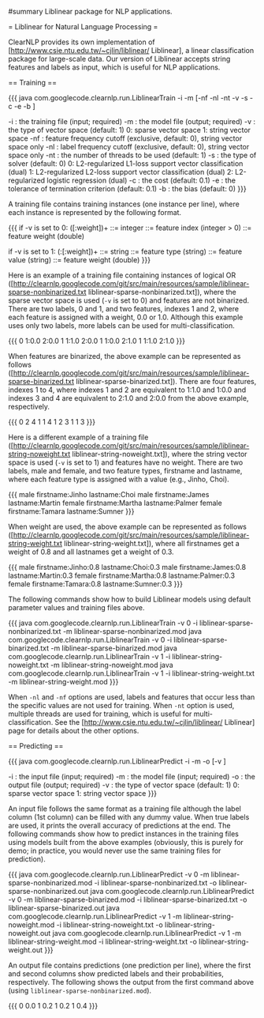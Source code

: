 #summary Liblinear package for NLP applications.

= Liblinear for Natural Language Processing =

ClearNLP provides its own implementation of [http://www.csie.ntu.edu.tw/~cjlin/liblinear/ Liblinear], a linear classification package for large-scale data.  Our version of Liblinear accepts string features and labels as input, which is useful for NLP applications.

== Training ==

{{{
java com.googlecode.clearnlp.run.LiblinearTrain -i <filename> -m <filename>
[-nf <integer> -nl <integer> -nt <integer> -v <byte> -s <byte> -c <double> -e <double> -b <double>]

-i  <filename> : the training file (input; required)
-m  <filename> : the model file (output; required)
-v  <byte>     : the type of vector space (default: 1)
                 0: sparse vector space
                 1: string vector space
-nf <integer>  : feature frequency cutoff (exclusive, default: 0), string vector space only
-nl <integer>  : label frequency cutoff (exclusive, default: 0), string vector space only
-nt <integer>  : the number of threads to be used (default: 1)
-s  <byte>     : the type of solver (default: 0)
                 0: L2-regularized L1-loss support vector classification (dual)
                 1: L2-regularized L2-loss support vector classification (dual)
                 2: L2-regularized logistic regression (dual)
-c  <double>   : the cost (default: 0.1)
-e  <double>   : the tolerance of termination criterion (default: 0.1)
-b  <double>   : the bias (default: 0)
}}}

A training file contains training instances (one instance per line), where each instance is represented by the following format.

{{{
if -v is set to 0: <label> (<index>[:weight])+
    <label>  ::= integer
    <index>  ::= feature index  (integer > 0)
    <weight> ::= feature weight (double)

if -v is set to 1: <label> (<type>:<value>[:weight])+
    <label>  ::= string
    <type>   ::= feature type   (string)
    <value>  ::= feature value  (string)
    <weight> ::= feature weight (double)
}}}

Here is an example of a training file containing instances of logical OR ([http://clearnlp.googlecode.com/git/src/main/resources/sample/liblinear-sparse-nonbinarized.txt liblinear-sparse-nonbinarized.txt]), where the sparse vector space is used (`-v` is set to 0) and features are not binarized.  There are two labels, 0 and 1, and two features, indexes 1 and 2, where each feature is assigned with a weight, 0.0 or 1.0.  Although this example uses only two labels, more labels can be used for multi-classification.

{{{
0 1:0.0 2:0.0
1 1:1.0 2:0.0
1 1:0.0 2:1.0
1 1:1.0 2:1.0
}}}

When features are binarized, the above example can be represented as follows ([http://clearnlp.googlecode.com/git/src/main/resources/sample/liblinear-sparse-binarized.txt liblinear-sparse-binarized.txt]).  There are four features, indexes 1 to 4, where indexes 1 and 2 are equivalent to 1:1.0 and 1:0.0 and indexes 3 and 4 are equivalent to 2:1.0 and 2:0.0 from the above example, respectively.

{{{
0 2 4
1 1 4
1 2 3
1 1 3
}}}

Here is a different example of a training file ([http://clearnlp.googlecode.com/git/src/main/resources/sample/liblinear-string-noweight.txt liblinear-string-noweight.txt]), where the string vector space is used (`-v` is set to 1) and features have no weight.  There are two labels, male and female, and two feature types, firstname and lastname, where each feature type is assigned with a value (e.g., Jinho, Choi).

{{{
male firstname:Jinho lastname:Choi
male firstname:James lastname:Martin
female firstname:Martha lastname:Palmer
female firstname:Tamara lastname:Sumner
}}}

When weight are used, the above example can be represented as follows ([http://clearnlp.googlecode.com/git/src/main/resources/sample/liblinear-string-weight.txt liblinear-string-weight.txt]), where all firstnames get a weight of 0.8 and all lastnames get a weight of 0.3.

{{{
male firstname:Jinho:0.8 lastname:Choi:0.3
male firstname:James:0.8 lastname:Martin:0.3
female firstname:Martha:0.8 lastname:Palmer:0.3
female firstname:Tamara:0.8 lastname:Sumner:0.3
}}}

The following commands show how to build Liblinear models using default parameter values and training files above.

{{{
java com.googlecode.clearnlp.run.LiblinearTrain -v 0 -i liblinear-sparse-nonbinarized.txt -m liblinear-sparse-nonbinarized.mod
java com.googlecode.clearnlp.run.LiblinearTrain -v 0 -i liblinear-sparse-binarized.txt -m liblinear-sparse-binarized.mod
java com.googlecode.clearnlp.run.LiblinearTrain -v 1 -i liblinear-string-noweight.txt -m liblinear-string-noweight.mod
java com.googlecode.clearnlp.run.LiblinearTrain -v 1 -i liblinear-string-weight.txt -m liblinear-string-weight.mod
}}}

When `-nl` and `-nf` options are used, labels and features that occur less than the specific values are not used for training.  When `-nt` option is used, multiple threads are used for training, which is useful for multi-classification.  See the [http://www.csie.ntu.edu.tw/~cjlin/liblinear/ Liblinear] page for details about the other options.

== Predicting ==

{{{
java com.googlecode.clearnlp.run.LiblinearPredict -i <filename> -m <filename> -o <filename> [-v <byte>]

-i <filename> : the input file (input; required)
-m <filename> : the model file (input; required)
-o <filename> : the output file (output; required)
-v <byte>     : the type of vector space (default: 1)
                0: sparse vector space
                1: string vector space
}}}

An input file follows the same format as a training file although the label column (1st column) can be filled with any dummy value.  When true labels are used, it prints the overall accuracy of predictions at the end.  The following commands show how to predict instances in the training files using models built from the above examples (obviously, this is purely for demo; in practice, you would never use the same training files for prediction).

{{{
java com.googlecode.clearnlp.run.LiblinearPredict -v 0 -m liblinear-sparse-nonbinarized.mod -i liblinear-sparse-nonbinarized.txt -o liblinear-sparse-nonbinarized.out
java com.googlecode.clearnlp.run.LiblinearPredict -v 0 -m liblinear-sparse-binarized.mod -i liblinear-sparse-binarized.txt -o liblinear-sparse-binarized.out
java com.googlecode.clearnlp.run.LiblinearPredict -v 1 -m liblinear-string-noweight.mod -i liblinear-string-noweight.txt -o liblinear-string-noweight.out
java com.googlecode.clearnlp.run.LiblinearPredict -v 1 -m liblinear-string-weight.mod -i liblinear-string-weight.txt -o liblinear-string-weight.out
}}}

An output file contains predictions (one prediction per line), where the first and second columns show predicted labels and their probabilities, respectively.  The following shows the output from the first command above (using `liblinear-sparse-nonbinarized.mod`).

{{{
0 0.0
1 0.2
1 0.2
1 0.4
}}}